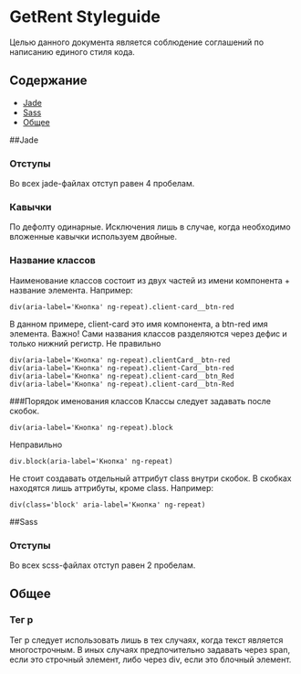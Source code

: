 # GetRent Styleguide

Целью данного документа является соблюдение соглашений по написанию единого стиля кода.


## Содержание

- [Jade](#jade)
- [Sass](#sass)
- [Общее](#common)

##Jade

### Отступы
Во всех jade-файлах отступ равен 4 пробелам.

### Кавычки
По дефолту одинарные. Исключения лишь в случае, когда необходимо вложенные кавычки используем двойные.

### Название классов
Наименование классов состоит из двух частей из имени компонента + название элемента. Например:
```jade
div(aria-label='Кнопка' ng-repeat).client-card__btn-red
```
В данном примере, client-card это имя компонента, а btn-red имя элемента. 
Важно! Сами названия классов разделяются через дефис и только нижний регистр. Не правильно
```jade
div(aria-label='Кнопка' ng-repeat).clientСard__btn-red
div(aria-label='Кнопка' ng-repeat).client-Сard__btn-red
div(aria-label='Кнопка' ng-repeat).client-сard__btn_Red
div(aria-label='Кнопка' ng-repeat).client-сard__btn-Red
```

###Порядок именования классов
Классы следует задавать после скобок.
```jade
div(aria-label='Кнопка' ng-repeat).block
```
Неправильно
```jade
div.block(aria-label='Кнопка' ng-repeat)
```
Не стоит создавать отдельный аттрибут class внутри скобок. В скобках находятся лишь аттрибуты, кроме class. Например:
```jade
div(class='block' aria-label='Кнопка' ng-repeat)
```

##Sass

### Отступы
Во всех scss-файлах отступ равен 2 пробелам.

## Общее

### Тег p
Тег p следует использовать лишь в тех случаях, когда текст является многострочным. В иных случаях предпочительно задавать через span, если это строчный элемент, либо через div, если это блочный элемент.

